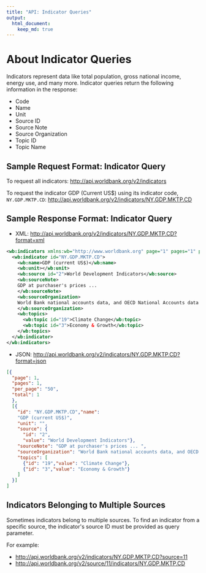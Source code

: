 ```yaml
---
title: "API: Indicator Queries"
output:
  html_document:
    keep_md: true
---
```

# About Indicator Queries

Indicators represent data like total population, gross national income, energy use, and many more. Indicator queries return the following information in the response:

* Code
* Name
* Unit
* Source ID
* Source Note
* Source Organization
* Topic ID
* Topic Name

## Sample Request Format: Indicator Query

To request all indicators:
<http://api.worldbank.org/v2/indicators>

To request the indicator GDP (Current US$) using its indicator code, `NY.GDP.MKTP.CD`:
<http://api.worldbank.org/v2/indicators/NY.GDP.MKTP.CD>

## Sample Response Format: Indicator Query

* XML: <http://api.worldbank.org/v2/indicators/NY.GDP.MKTP.CD?format=xml>

```xml
<wb:indicators xmlns:wb="http://www.worldbank.org" page="1" pages="1" per_page="50" total="1">
  <wb:indicator id="NY.GDP.MKTP.CD">
    <wb:name>GDP (current US$)</wb:name>
    <wb:unit></wb:unit>
    <wb:source id="2">World Development Indicators</wb:source>
    <wb:sourceNote>
    GDP at purchaser's prices ...
    </wb:sourceNote>
    <wb:sourceOrganization>
    World Bank national accounts data, and OECD National Accounts data files.
    </wb:sourceOrganization>
    <wb:topics>
      <wb:topic id="19">Climate Change</wb:topic>
      <wb:topic id="3">Economy & Growth</wb:topic>
    </wb:topics>
  </wb:indicator>
</wb:indicators>
```

* JSON: <http://api.worldbank.org/v2/indicators/NY.GDP.MKTP.CD?format=json>

```json
[{
  "page": 1,
  "pages": 1,
  "per_page": "50",
  "total": 1
  },
  [{
    "id": "NY.GDP.MKTP.CD","name":
    "GDP (current US$)",
    "unit": "",
    "source": {
      "id": "2",
      "value": "World Development Indicators"},
    "sourceNote": "GDP at purchaser's prices ... ",
    "sourceOrganization": "World Bank national accounts data, and OECD National Accounts data files.",
    "topics": [
      {"id": "19","value": "Climate Change"},
      {"id": "3","value": "Economy & Growth"}
    ]
  }]
]
```

## Indicators Belonging to Multiple Sources

Sometimes indicators belong to multiple sources. To find an indicator from a specific source, the indicator's source ID must be provided as query parameter.

For example:

* <http://api.worldbank.org/v2/indicators/NY.GDP.MKTP.CD?source=11>
* http://api.worldbank.org/v2/source/11/indicators/NY.GDP.MKTP.CD  
